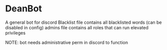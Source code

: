 # DeanBot
A general bot for discord
Blacklist file contains all blacklisted words (can be disabled in config)
admins file contains all roles that can run elevated privileges 

NOTE: bot needs administrative perm in discord to function
